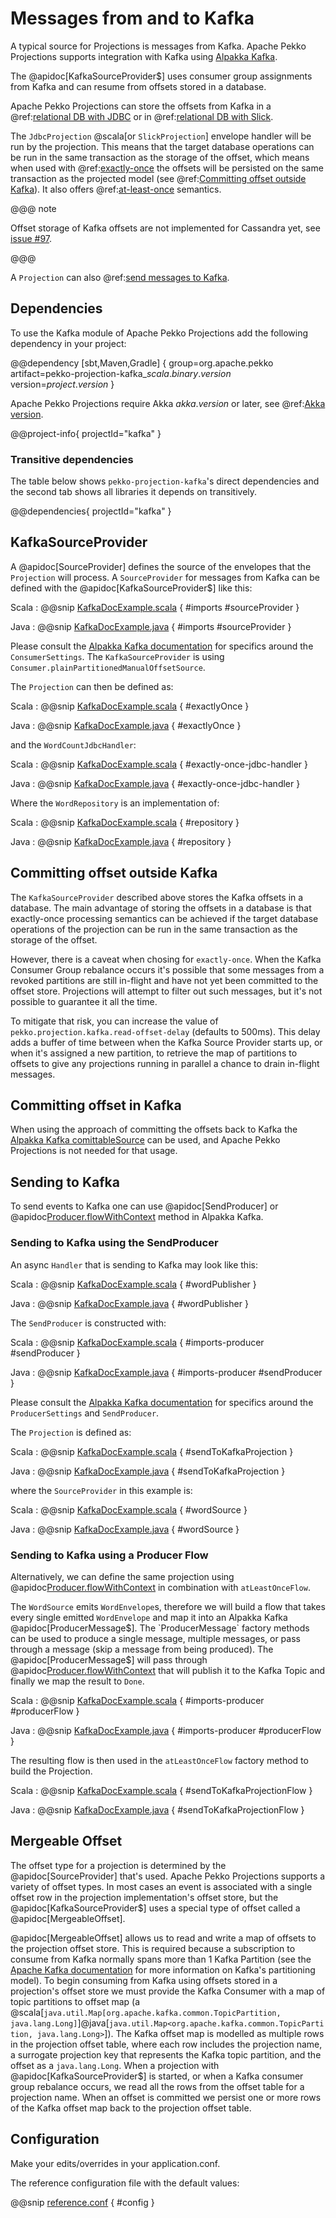 # Messages from and to Kafka

A typical source for Projections is messages from Kafka. Apache Pekko Projections supports integration with Kafka using [Alpakka Kafka](https://doc.akka.io/docs/alpakka-kafka/current/).

The @apidoc[KafkaSourceProvider$] uses consumer group assignments from Kafka and can resume from offsets stored in a database.

Apache Pekko Projections can store the offsets from Kafka in a @ref:[relational DB with JDBC](jdbc.md)
or in @ref:[relational DB with Slick](slick.md).

The `JdbcProjection` @scala[or `SlickProjection`] envelope handler will be run by the projection. This means that the target database operations can be run in the same transaction as the storage of the offset, which means when used with @ref:[exactly-once](jdbc.md#exactly-once) the offsets will be persisted on the same transaction as the projected model (see @ref:[Committing offset outside Kafka](#committing-offset-outside-kafka)). It also offers @ref:[at-least-once](jdbc.md#at-least-once) semantics.

@@@ note

Offset storage of Kafka offsets are not implemented for Cassandra yet, see [issue #97](https://github.com/akka/akka-projection/issues/97).

@@@

A `Projection` can also @ref:[send messages to Kafka](#sending-to-kafka).

## Dependencies

To use the Kafka module of Apache Pekko Projections add the following dependency in your project:

@@dependency [sbt,Maven,Gradle] {
  group=org.apache.pekko
  artifact=pekko-projection-kafka_$scala.binary.version$
  version=$project.version$
}

Apache Pekko Projections require Akka $akka.version$ or later, see @ref:[Akka version](overview.md#akka-version).

@@project-info{ projectId="kafka" }

### Transitive dependencies

The table below shows `pekko-projection-kafka`'s direct dependencies and the second tab shows all libraries it depends on transitively.

@@dependencies{ projectId="kafka" }

## KafkaSourceProvider

A @apidoc[SourceProvider] defines the source of the envelopes that the `Projection` will process. A `SourceProvider`
for messages from Kafka can be defined with the @apidoc[KafkaSourceProvider$] like this:

Scala
:  @@snip [KafkaDocExample.scala](/examples/src/test/scala/docs/kafka/KafkaDocExample.scala) { #imports #sourceProvider }

Java
:  @@snip [KafkaDocExample.java](/examples/src/test/java/jdocs/kafka/KafkaDocExample.java) { #imports #sourceProvider }

Please consult the [Alpakka Kafka documentation](https://doc.akka.io/docs/alpakka-kafka/current/consumer.html) for
specifics around the `ConsumerSettings`. The `KafkaSourceProvider` is using `Consumer.plainPartitionedManualOffsetSource`.

The `Projection` can then be defined as:

Scala
:  @@snip [KafkaDocExample.scala](/examples/src/test/scala/docs/kafka/KafkaDocExample.scala) { #exactlyOnce }

Java
:  @@snip [KafkaDocExample.java](/examples/src/test/java/jdocs/kafka/KafkaDocExample.java) { #exactlyOnce }

and the `WordCountJdbcHandler`:

Scala
:  @@snip [KafkaDocExample.scala](/examples/src/test/scala/docs/kafka/KafkaDocExample.scala) { #exactly-once-jdbc-handler }

Java
:  @@snip [KafkaDocExample.java](/examples/src/test/java/jdocs/kafka/KafkaDocExample.java) { #exactly-once-jdbc-handler }

Where the `WordRepository` is an implementation of:

Scala
:  @@snip [KafkaDocExample.scala](/examples/src/test/scala/docs/kafka/KafkaDocExample.scala) { #repository }

Java
:  @@snip [KafkaDocExample.java](/examples/src/test/java/jdocs/kafka/KafkaDocExample.java) { #repository }

## Committing offset outside Kafka

The `KafkaSourceProvider` described above stores the Kafka offsets in a database. The main advantage of storing the offsets in a database is that exactly-once processing semantics can be achieved if the target database operations of the projection can be run in the same transaction as the storage of the offset.

However, there is a caveat when chosing for `exactly-once`. When the Kafka Consumer Group rebalance occurs it's possible that some messages from a revoked partitions are still in-flight and have not yet been committed to the offset store. Projections will attempt to filter out such messages, but it's not possible to guarantee it all the time.

To mitigate that risk, you can increase the value of `pekko.projection.kafka.read-offset-delay` (defaults to 500ms). This delay adds a buffer of time between when the Kafka Source Provider starts up, or when it's assigned a new partition, to retrieve the map of partitions to offsets to give any projections running in parallel a chance to drain in-flight messages.

## Committing offset in Kafka

When using the approach of committing the offsets back to Kafka the [Alpakka Kafka comittableSource](https://doc.akka.io/docs/alpakka-kafka/current/consumer.html) can be used, and Apache Pekko Projections is not needed for that usage.

## Sending to Kafka

To send events to Kafka one can use @apidoc[SendProducer] or @apidoc[Producer.flowWithContext](Producer$) method in Alpakka Kafka.

### Sending to Kafka using the SendProducer

An async `Handler` that is sending to Kafka may look like this:

Scala
:  @@snip [KafkaDocExample.scala](/examples/src/test/scala/docs/kafka/KafkaDocExample.scala) { #wordPublisher }

Java
:  @@snip [KafkaDocExample.java](/examples/src/test/java/jdocs/kafka/KafkaDocExample.java) { #wordPublisher }

The `SendProducer` is constructed with:

Scala
:  @@snip [KafkaDocExample.scala](/examples/src/test/scala/docs/kafka/KafkaDocExample.scala) { #imports-producer #sendProducer }

Java
:  @@snip [KafkaDocExample.java](/examples/src/test/java/jdocs/kafka/KafkaDocExample.java) { #imports-producer #sendProducer }

Please consult the [Alpakka Kafka documentation](https://doc.akka.io/docs/alpakka-kafka/current/producer.html) for
specifics around the `ProducerSettings` and `SendProducer`.

The `Projection` is defined as:

Scala
:  @@snip [KafkaDocExample.scala](/examples/src/test/scala/docs/kafka/KafkaDocExample.scala) { #sendToKafkaProjection }

Java
:  @@snip [KafkaDocExample.java](/examples/src/test/java/jdocs/kafka/KafkaDocExample.java) { #sendToKafkaProjection }

where the `SourceProvider` in this example is:

Scala
:  @@snip [KafkaDocExample.scala](/examples/src/test/scala/docs/kafka/KafkaDocExample.scala) { #wordSource }

Java
:  @@snip [KafkaDocExample.java](/examples/src/test/java/jdocs/kafka/KafkaDocExample.java) { #wordSource }

### Sending to Kafka using a Producer Flow

Alternatively, we can define the same projection using @apidoc[Producer.flowWithContext](Producer$) in combination with `atLeastOnceFlow`.

The `WordSource` emits `WordEnvelope`s, therefore we will build a flow that takes every single emitted `WordEnvelope` and map it into an Alpakka Kafka @apidoc[ProducerMessage$]. The `ProducerMessage` factory methods can be used to produce a single message, multiple messages, or pass through a message (skip a message from being produced). The @apidoc[ProducerMessage$] will pass through @apidoc[Producer.flowWithContext](Producer$) that will publish it to the Kafka Topic and finally we map the result to `Done`.

Scala
:  @@snip [KafkaDocExample.scala](/examples/src/test/scala/docs/kafka/KafkaDocExample.scala) { #imports-producer #producerFlow }

Java
:  @@snip [KafkaDocExample.java](/examples/src/test/java/jdocs/kafka/KafkaDocExample.java) { #imports-producer #producerFlow }

The resulting flow is then used in the `atLeastOnceFlow` factory method to build the Projection.

Scala
:  @@snip [KafkaDocExample.scala](/examples/src/test/scala/docs/kafka/KafkaDocExample.scala) { #sendToKafkaProjectionFlow }

Java
:  @@snip [KafkaDocExample.java](/examples/src/test/java/jdocs/kafka/KafkaDocExample.java) { #sendToKafkaProjectionFlow }

## Mergeable Offset

The offset type for a projection is determined by the @apidoc[SourceProvider] that's used.
Apache Pekko Projections supports a variety of offset types.
In most cases an event is associated with a single offset row in the projection implementation's offset store, but the @apidoc[KafkaSourceProvider$] uses a special type of offset called a @apidoc[MergeableOffset].

@apidoc[MergeableOffset] allows us to read and write a map of offsets to the projection offset store.
This is required because a subscription to consume from Kafka normally spans more than 1 Kafka Partition (see the [Apache Kafka documentation](https://kafka.apache.org/documentation/#intro_topics) for more information on Kafka's partitioning model).
To begin consuming from Kafka using offsets stored in a projection's offset store we must provide the Kafka Consumer with a map of topic partitions to offset map (a @scala[`java.util.Map[org.apache.kafka.common.TopicPartition, java.lang.Long]`]@java[`java.util.Map<org.apache.kafka.common.TopicPartition, java.lang.Long>`]).
The Kafka offset map is modelled as multiple rows in the projection offset table, where each row includes the projection name, a surrogate projection key that represents the Kafka topic partition, and the offset as a `java.lang.Long`.
When a projection with @apidoc[KafkaSourceProvider$] is started, or when a Kafka consumer group rebalance occurs, we read all the rows from the offset table for a projection name.
When an offset is committed we persist one or more rows of the Kafka offset map back to the projection offset table.

## Configuration

Make your edits/overrides in your application.conf.

The reference configuration file with the default values:

@@snip [reference.conf](/kafka/src/main/resources/reference.conf) { #config }
